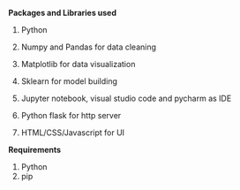 **Packages and Libraries used**
1. Python

2. Numpy and Pandas for data cleaning

3. Matplotlib for data visualization

4. Sklearn for model building

5. Jupyter notebook, visual studio code and pycharm as IDE

6. Python flask for http server

7. HTML/CSS/Javascript for UI

**Requirements**
  1. Python
  2. pip


